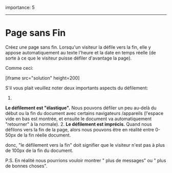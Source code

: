 importance: 5

---

# Page sans Fin

Créez une page sans fin.
Lorsqu'un visiteur la défile vers la fin, elle y appose automatiquement au texte l'heure et la date en temps réelle   (de sorte à ce que le visiteur puisse défiler d'avantage la page).

Comme ceci:

[iframe src="solution" height=200]

S'il vous plait veuillez noter deux importants aspects du défilement:

1.
**Le défilement est "élastique".** Nous pouvons défiler un peu au-delà du  début ou la fin du document avec certains navigateurs /appareils (l'espace vide en bas est montrée, et ensuite le document va automatiquement "retourner" à la normale).
2.
**Le défilement est imprécis.** Quand nous défilons vers la fin de la page, alors nous pouvons être en réalité entre 0-50px de la fin réelle document.

donc, "le défilement vers la fin" doit signifier que le visiteur n'est  pas à  plus de 100px de la fin du document.

P.S.
En réalité nous pourrions vouloir montrer " plus de messages" ou " plus de bonnes choses".

